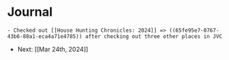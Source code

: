# Journal
	- Checked out [[House Hunting Chronicles: 2024]] => ((65fe95e7-0767-43b6-88a1-eca4a71e4785)) after checking out three other places in JVC
- Next: [[Mar 24th, 2024]]
